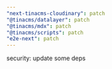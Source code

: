 ```yaml
---
"next-tinacms-cloudinary": patch
"@tinacms/datalayer": patch
"@tinacms/mdx": patch
"@tinacms/scripts": patch
"e2e-next": patch
---
```


security: update some deps
